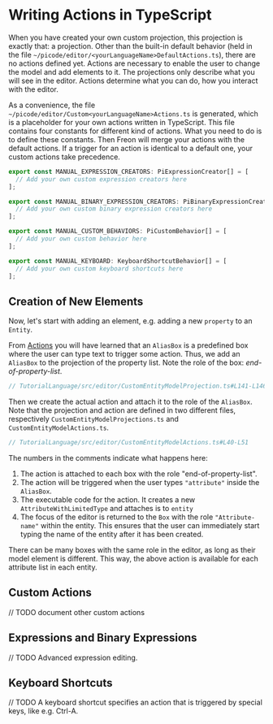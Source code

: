 <script>
    import Note from "$lib/notes/Note.svelte";
    import Figure from "$lib/figures/Figure.svelte";
</script>

# <a name="writing-actions"></a> Writing Actions in TypeScript

When you have created your own custom projection, this projection is exactly that:
a projection. Other than the built-in default behavior (held in the file
`~/picode/editor/<yourLanguageName>DefaultActions.ts`), there are no actions defined yet.
Actions are necessary to enable the user to change the model and add elements to it.
The projections only describe what you will see in the editor.
Actions determine what you can do, how you interact with the editor.

As a convenience, the file `~/picode/editor/Custom<yourLanguageName>Actions.ts` is generated, which is a placeholder
for your own actions written in TypeScript. This file contains four constants for
different kind of actions. What you need to
do is to define these constants. Then Freon will merge your actions
with the default actions. If a trigger for an action is identical to a default one,
your custom actions take precedence.

```ts
export const MANUAL_EXPRESSION_CREATORS: PiExpressionCreator[] = [
  // Add your own custom expression creators here
];

export const MANUAL_BINARY_EXPRESSION_CREATORS: PiBinaryExpressionCreator[] = [
  // Add your own custom binary expression creators here
];

export const MANUAL_CUSTOM_BEHAVIORS: PiCustomBehavior[] = [
  // Add your own custom behavior here
];

export const MANUAL_KEYBOARD: KeyboardShortcutBehavior[] = [
  // Add your own custom keyboard shortcuts here
];
```

## Creation of New Elements

Now, let's start with adding an element, e.g. adding a new `property` to an
`Entity`.

From [Actions](/060_Under_the_Hood/010_The_Editor_Framework#defining-actions) you will have learned
that an `AliasBox` is a predefined box where the user can type text to trigger some action.
Thus, we add an `AliasBox` to the projection of the property list.
Note the role of the box: _end-of-property-list_.

```ts
// TutorialLanguage/src/editor/CustomEntityModelProjection.ts#L141-L146


```

Then we create the actual action and attach it to the role of the `AliasBox`. Note that the projection
and action
are defined in two different files, respectively `CustomEntityModelProjections.ts` and `CustomEntityModelActions.ts`.

```ts
// TutorialLanguage/src/editor/CustomEntityModelActions.ts#L40-L51


```

The numbers in the comments indicate what happens here:

1. The action is attached to each box with the role "end-of-property-list".
2. The action will be triggered when the user types `"attribute"` inside the `AliasBox`.
3. The executable code for the action. It creates a new `AttributeWithLimitedType` and attaches is to `entity`
4. The focus of the editor is returned to the `Box` with the role `"Attribute-name"`
   within the entity. This ensures that the user can immediately start typing the name of the entity after it has been created.

There can be many boxes with the same role in the editor, as long as their model element is different.
This way, the above action is available for each attribute list in each entity.

<!--- // TODO: describe the optional properties --->

## Custom Actions

// TODO document other custom actions

## Expressions and Binary Expressions

// TODO Advanced expression editing.

## Keyboard Shortcuts

// TODO A keyboard shortcut specifies an action that is triggered by special keys, like e.g. Ctrl-A.
